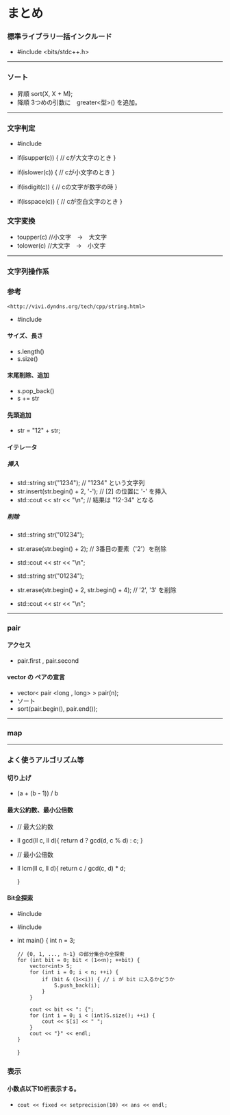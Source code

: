 # まとめ

### 標準ライブラリ一括インクルード

-   #include <bits/stdc++.h>


---

### ソート
- 昇順
    sort(X, X + M);
- 降順
    3つめの引数に　greater<型>() を追加。

---

### 文字判定

-   #include <cctype>

-   if(isupper(c)) {    // cが大文字のとき
    }

-   if(islower(c)) {    // cが小文字のとき
    }

-   if(isdigit(c)) {    // cの文字が数字の時
    }

-   if(isspace(c)) {    // cが空白文字のとき
    }

### 文字変換
-   toupper(c) //小文字　→　大文字
-   tolower(c) //大文字　→　小文字

---

### 文字列操作系
 ### 参考
    <http://vivi.dyndns.org/tech/cpp/string.html>

- #include <string>

#### サイズ、長さ
-   s.length()
-   s.size()

#### 末尾削除、追加
-   s.pop_back()
-   s += str

#### 先頭追加
-  str = "12" + str;

#### イテレータ

##### 挿入
-    std::string str("1234"); // "1234" という文字列
-    str.insert(str.begin() + 2, '-');       //  [2] の位置に '-' を挿入
-    std::cout << str << "\n";       // 結果は "12-34" となる

##### 削除
-    std::string str("01234");
-    str.erase(str.begin() + 2);       //  3番目の要素（'2'）を削除
-    std::cout << str << "\n";

-    std::string str("01234");
-    str.erase(str.begin() + 2, str.begin() + 4);       //  '2', '3' を削除
-    std::cout << str << "\n";

---
### pair

#### アクセス
-	pair.first , pair.second

#### vector の ペアの宣言
-	vector< pair <long , long> > pair(n);
-	ソート
-	sort(pair.begin(), pair.end());
---     

### map

---
### よく使うアルゴリズム等

#### 切り上げ
-   (a + (b - 1)) / b

#### 最大公約数、最小公倍数
-	// 最大公約数
-	ll gcd(ll c, ll d){
		return d ? gcd(d, c % d) : c;
	}
-	// 最小公倍数
-	ll lcm(ll c, ll d){
		return c / gcd(c, d) * d;
	
	}

#### Bit全探索
-    #include <iostream>
-    #include <vector>

-   int main() {
        int n = 3;

        // {0, 1, ..., n-1} の部分集合の全探索
        for (int bit = 0; bit < (1<<n); ++bit) {
            vector<int> S;
            for (int i = 0; i < n; ++i) {
                if (bit & (1<<i)) { // i が bit に入るかどうか
                    S.push_back(i);
                }
            }

            cout << bit << ": {";
            for (int i = 0; i < (int)S.size(); ++i) {
                cout << S[i] << " ";
            }
            cout << "}" << endl;
        }
    }

### 表示
#### 小数点以下10桁表示する。
-     cout << fixed << setprecision(10) << ans << endl;